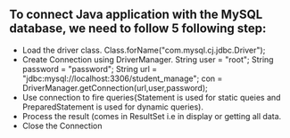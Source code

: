 ## To connect Java application with the MySQL database, we need to follow 5 following step:
 - Load the driver class.
         Class.forName("com.mysql.cj.jdbc.Driver");
 - Create Connection using DriverManager.
         String user = "root";
	 String password = "password";
	 String url = "jdbc:mysql://localhost:3306/student_manage";
	 con = DriverManager.getConnection(url,user,password); 
 - Use connection to fire queries{Statement is used for static queies and PreparedStatement is used for dynamic queries).
 - Process the result (comes in ResultSet i.e in display or getting all data.
 - Close the Connection
